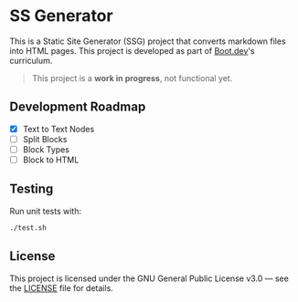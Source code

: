 # SS Generator
This is a Static Site Generator (SSG) project that converts markdown
files into HTML pages. This project is developed as part of [Boot.dev](https://boot.dev)'s curriculum.

> This project is a **work in progress**, not functional yet.

## Development Roadmap
- [x] Text to Text Nodes
- [ ] Split Blocks
- [ ] Block Types
- [ ] Block to HTML

## Testing
Run unit tests with:
```bash
./test.sh
```

## License
This project is licensed under the GNU General Public License v3.0 — see the [LICENSE](./LICENSE) file for details.
